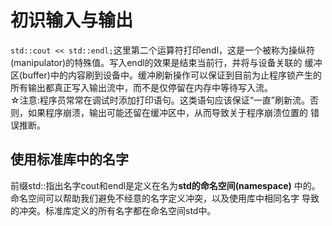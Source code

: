 # 初识输入与输出
`std::cout << std::endl;`这里第二个运算符打印endl，这是一个被称为操纵符(manipulator)的特殊值。写入endl的效果是结束当前行，并将与设备关联的
缓冲区(buffer)中的内容刷到设备中。缓冲刷新操作可以保证到目前为止程序锁产生的所有输出都真正写入输出流中，而不是仅停留在内存中等待写入流。  
☆注意:程序员常常在调试时添加打印语句。这类语句应该保证“一直”刷新流。否则，如果程序崩溃，输出可能还留在缓冲区中，从而导致关于程序崩溃位置的
错误推断。  
## 使用标准库中的名字
前缀std::指出名字cout和endl是定义在名为**std的命名空间(namespace)** 中的。命名空间可以帮助我们避免不经意的名字定义冲突，以及使用库中相同名字
导致的冲突。标准库定义的所有名字都在命名空间std中。  
